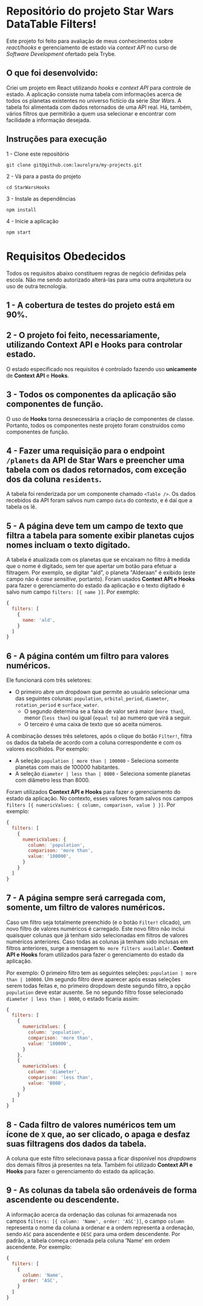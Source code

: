 # Repositório do projeto Star Wars DataTable Filters!

Este projeto foi feito para avaliação de meus conhecimentos sobre _react/hooks_ e gerenciamento de estado via _context API_ no curso de _Software Development_ ofertado pela Trybe.

## O que foi desenvolvido:

Criei um projeto em React utilizando _hooks_ e _context API_ para controle de estado. A aplicação consiste numa tabela com informações acerca de todos os planetas existentes no universo fictício da série _Star Wars_. A tabela foi alimentada com dados retornados de uma API real. Há, também, vários filtros que permitirão a quem usa selecionar e encontrar com facilidade a informação desejada.

## Instruções para execução

1 - Clone este repositório

`git clone git@github.com:laurolyra/my-projects.git`

2 - Vá para a pasta do projeto

`cd StarWarsHooks`

3 - Instale as dependências

`npm install`

4 - Inicie a aplicação

`npm start`

# Requisitos Obedecidos

Todos os requisitos abaixo constituem regras de negócio definidas pela escola. Não me sendo autorizado alterá-las para uma outra arquitetura ou uso de outra tecnologia.

## 1 - A cobertura de testes do projeto está em 90%.

## 2 - O projeto foi feito, necessariamente, utilizando Context API e Hooks para controlar estado.

O estado especificado nos requisitos é controlado fazendo uso **unicamente** de **Context API** e **Hooks**.

## 3 - Todos os componentes da aplicação são componentes de função.

O uso de **Hooks** torna desnecessária a criação de componentes de classe. Portanto, todos os componentes neste projeto foram construídos como componentes de função.

## 4 - Fazer uma requisição para o endpoint `/planets` da API de Star Wars e preencher uma tabela com os dados retornados, com exceção dos da coluna `residents`.

A tabela foi renderizada por um componente chamado `<Table />`. Os dados recebidos da API foram salvos num campo `data` do contexto, e é daí que a tabela os lê.

## 5 - A página deve tem um campo de texto que filtra a tabela para somente exibir planetas cujos nomes incluam o texto digitado.

A tabela é atualizada com os planetas que se encaixam no filtro à medida que o nome é digitado, sem ter que apertar um botão para efetuar a filtragem. Por exemplo, se digitar "ald", o planeta "Alderaan" é exibido (este campo não é _case sensitive_, portanto). Foram usados **Context API e Hooks** para fazer o gerenciamento do estado da aplicação e o texto digitado é salvo num campo `filters: [{ name }]`. Por exemplo:

```javascript
{
  filters: [
    {
      name: 'ald',
    }
  ]
}
```

## 6 - A página contém um filtro para valores numéricos.

Ele funcionará com três seletores:

- O primeiro abre um dropdown que permite ao usuário selecionar uma das seguintes colunas: `population`, `orbital_period`, `diameter`, `rotation_period` e `surface_water`.
  - O segundo determina se a faixa de valor será maior (`more than`), menor (`less than`) ou igual (`equal to`) ao numero que virá a seguir.
  - O terceiro é uma caixa de texto que só aceita números.

A combinação desses três seletores, após o clique do botão `Filter!`, filtra os dados da tabela de acordo com a coluna correspondente e com os valores escolhidos. Por exemplo:
  - A seleção `population | more than | 100000` - Seleciona somente planetas com mais de 100000 habitantes.
  - A seleção `diameter | less than | 8000` - Seleciona somente planetas com diâmetro less than 8000.

Foram utilizados **Context API e Hooks** para fazer o gerenciamento do estado da aplicação. No contexto, esses valores foram salvos nos campos `filters [{ numericValues: { column, comparison, value } }]`. Por exemplo:

```javascript
{
  filters: [
    {
      numericValues: {
        column: 'population',
        comparison: 'more than',
        value: '100000',
      }
    }
  ]
}
```

## 7 - A página sempre será carregada com, somente, um filtro de valores numéricos.

Caso um filtro seja totalmente preenchido (e o botão `Filter!` clicado), um novo filtro de valores numéricos é carregado. Este novo filtro não inclui quaisquer colunas que já tenham sido selecionadas em filtros de valores numéricos anteriores. Caso todas as colunas já tenham sido inclusas em filtros anteriores, surge a mensagem `No more filters available!`. **Context API e Hooks** foram utilizados para fazer o gerenciamento do estado da aplicação.

Por exemplo: O primeiro filtro tem as seguintes seleções: `population | more than | 100000`. Um segundo filtro deve aparecer após essas seleções serem todas feitas e, no primeiro dropdown deste segundo filtro, a opção `population` deve estar ausente. Se no segundo filtro fosse selecionado `diameter | less than | 8000`, o estado ficaria assim:

```javascript
{
  filters: [
    {
      numericValues: {
        column: 'population',
        comparison: 'more than',
        value: '100000',
      }
    },
    {
      numericValues: {
        column: 'diameter',
        comparison: 'less than',
        value: '8000',
      }
    }
  ]
}
```

## 8 - Cada filtro de valores numéricos tem um ícone de `X` que, ao ser clicado, o apaga e desfaz suas filtragens dos dados da tabela.

A coluna que este filtro selecionava passa a ficar disponível nos _dropdowns_ dos demais filtros já presentes na tela. Também foi utilizado **Context API e Hooks** para fazer o gerenciamento do estado da aplicação.

## 9 - As colunas da tabela são ordenáveis de forma ascendente ou descendente.

A informação acerca da ordenação das colunas foi armazenada nos campos `filters: [{ column: 'Name', order: 'ASC'}]`, o campo `column` representa o nome da coluna a ordenar e a ordem representa a ordenação, sendo `ASC` para ascendente e `DESC` para uma ordem descendente. Por padrão, a tabela começa ordenada pela coluna 'Name' em ordem ascendente. Por exemplo:

```javascript
{
  filters: [
    {
      column: 'Name',
      order: 'ASC',
    }
  ]
}
```
